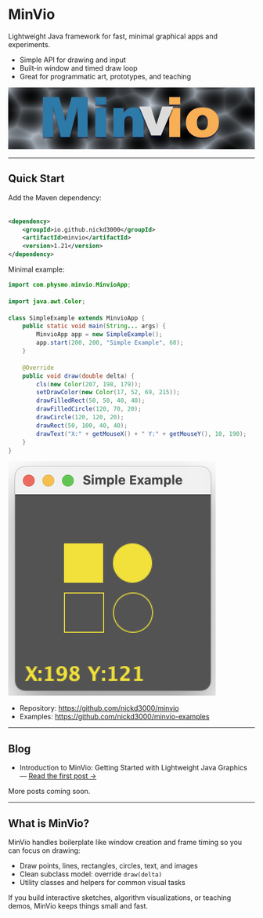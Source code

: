 # MinVio

Lightweight Java framework for fast, minimal graphical apps and experiments.

- Simple API for drawing and input
- Built‑in window and timed draw loop
- Great for programmatic art, prototypes, and teaching

![MinVio Logo](wiki/appLogo.png)

---

## Quick Start

Add the Maven dependency:

```xml

<dependency>
    <groupId>io.github.nickd3000</groupId>
    <artifactId>minvio</artifactId>
    <version>1.21</version>
</dependency>
```

Minimal example:

```java
import com.physmo.minvio.MinvioApp;

import java.awt.Color;

class SimpleExample extends MinvioApp {
    public static void main(String... args) {
        MinvioApp app = new SimpleExample();
        app.start(200, 200, "Simple Example", 60);
    }

    @Override
    public void draw(double delta) {
        cls(new Color(207, 198, 179));
        setDrawColor(new Color(17, 52, 69, 215));
        drawFilledRect(50, 50, 40, 40);
        drawFilledCircle(120, 70, 20);
        drawCircle(120, 120, 20);
        drawRect(50, 100, 40, 40);
        drawText("X:" + getMouseX() + " Y:" + getMouseY(), 10, 190);
    }
}
```

![Simple Example](wiki/simpleExample.png)

- Repository: https://github.com/nickd3000/minvio
- Examples: https://github.com/nickd3000/minvio-examples

---

## Blog

- Introduction to MinVio: Getting Started with Lightweight Java Graphics — [Read the first post →](pages/blog001.md)

More posts coming soon.

---

## What is MinVio?

MinVio handles boilerplate like window creation and frame timing so you can focus on drawing:

- Draw points, lines, rectangles, circles, text, and images
- Clean subclass model: override `draw(delta)`
- Utility classes and helpers for common visual tasks

If you build interactive sketches, algorithm visualizations, or teaching demos, MinVio keeps things small and fast.
